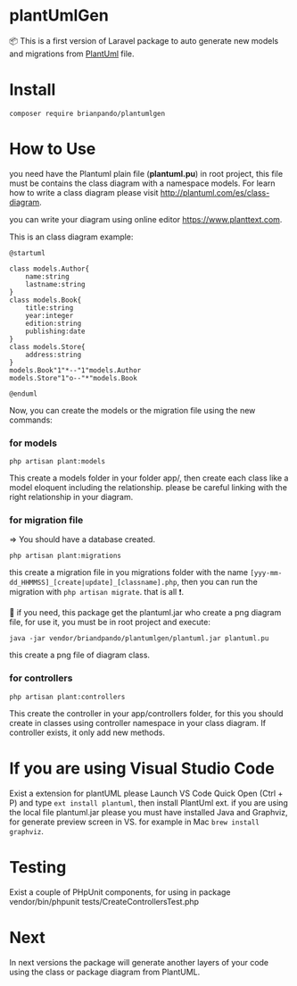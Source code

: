 # plantUmlGen
:package: This is a first version of Laravel package to auto generate new models and migrations from [PlantUml](http://plantuml.com) file.

# Install
```
composer require brianpando/plantumlgen
```
# How to Use
you need have the Plantuml plain file (**plantuml.pu**) in root project, this file must be contains the class diagram with a namespace models. For learn how to write a class diagram please visit http://plantuml.com/es/class-diagram.

you can write your diagram using online editor https://www.planttext.com.

This is an class diagram example:
```
@startuml

class models.Author{
    name:string
    lastname:string
}
class models.Book{
    title:string
    year:integer
    edition:string
    publishing:date
}
class models.Store{
    address:string
}
models.Book"1"*--"1"models.Author
models.Store"1"o--"*"models.Book

@enduml
```
Now, you can create the models or the migration file using the new commands:

### for models
```
php artisan plant:models
```
This create a models folder in your folder app/, then create each class like a model eloquent including the relationship. please be careful linking with the right relationship in your diagram.

### for migration file
=> You should have a database created.
```
php artisan plant:migrations
```
this create a migration file in you migrations folder with the name `[yyy-mm-dd_HHMMSS]_[create|update]_[classname].php`, then you can run the migration with `php artisan migrate`. that is all  :heavy_exclamation_mark:.

 :pushpin: if you need, this package get the plantuml.jar who create a png diagram file, for use it, you must be in root project and execute:
```
java -jar vendor/briandpando/plantumlgen/plantuml.jar plantuml.pu
```
this create a png file of diagram class.

### for controllers
```
php artisan plant:controllers
```
This create the controller in your app/controllers folder, for this you should create in classes using controller namespace in your class diagram. If controller exists, it only add new methods.

# If you are using Visual Studio Code
Exist a extension for plantUML please Launch VS Code Quick Open (Ctrl + P) and type `ext install plantuml`, then install PlantUml ext. if you are using the local file plantuml.jar please you must have installed Java and Graphviz, for generate preview screen in VS. for example in Mac `brew install graphviz`.

# Testing
Exist a couple of PHpUnit components, for using in package vendor/bin/phpunit tests/CreateControllersTest.php 

# Next
In next versions the package will generate another layers of your code using the class or package diagram from PlantUML.

